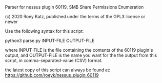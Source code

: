 Parser for nessus plugin 60119, SMB Share Permissions Enumeration

(c) 2020 Roey Katz, published under the terms of the GPL3 license or newer

Use the following syntax for this script:

   python3 parse.py INPUT-FILE OUTPUT-FILE

where INPUT-FILE is the file containing the contents of the 60119 plugin's output,
and OUTPUT-FILE is the name you want for the the output from this
script, in comma-separated-value (CSV) format.

the latest copy of this script can always be found at:
https://github.com/roeyk/nessus_plugin_60119
